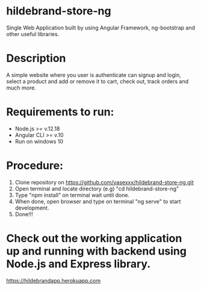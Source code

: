 # hildebrand-store-ng
Single Web Application built by using  Angular Framework, ng-bootstrap and other useful libraries.

# Description
A simple website where you user is authenticate can signup and login, select a product and add or remove it to cart, check out, track orders and much more.

# Requirements to run:
* Node.js >= v.12.18
* Angular CLI >= v.10
* Run on windows 10

# Procedure:
1. Clone repository on https://github.com/yasexxx/hildebrand-store-ng.git
2. Open terminal and locate directory (e.g) "cd hildebrand-store-ng"
3. Type "npm install" on terminal wait until done.
4. When done, open browser and type on terminal "ng serve" to start development.
5. Done!!!

# Check out the working application up and running with backend using Node.js and Express library.
https://hildebrandapp.herokuapp.com




